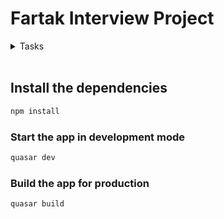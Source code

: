 # Fartak Interview Project

<details>
<summary>Tasks</summary>

## Fartakel Test App Definition
    - Landing page, shows posts with a 24 posts pagination, must assign a random picture to each post
    - View Post, upon selecting a post, the contents of post will be shown with options to delete and edit
        - In this page each post can have a random count of comments between (0-5)
    - Edit Post, upon selecting user can edit the post
    - Each post should have its author's user name below it
        - After clicking author's name, user will be redirected to a page with authors info and all the posts that this user has created will be shown here
    - Posts that are Edited should be saved as history (browser storage)
    - Posts that are deleted should be added to delete history (saved locally as json)


### API Routes For Data
    post resource: {
        id, title, body, userId
    }
    posts : https://jsonplaceholder.typicode.com/posts 
    single post : https://jsonplaceholder.typicode.com/posts/<postId>
    update post PUT/PATCH : https://jsonplaceholder.typicode.com/posts/<postId>
    delete post : https://jsonplaceholder.typicode.com/posts/<postId>
    posts of each user : https://jsonplaceholder.typicode.com/posts?userId=<postUserId>
    comments for each post : https://jsonplaceholder.typicode.com/posts/<postId>/comments
    users(authors) info : https://jsonplaceholder.typicode.com/users/<userId>


### Notes
    It is better to log the data and responses to console for each transction.
    For each user's avatar it is better to have an image or the user initials as its avatar
</details>

<br/>

## Install the dependencies
```bash
npm install
```

### Start the app in development mode
```bash
quasar dev
```

### Build the app for production
```bash
quasar build
```